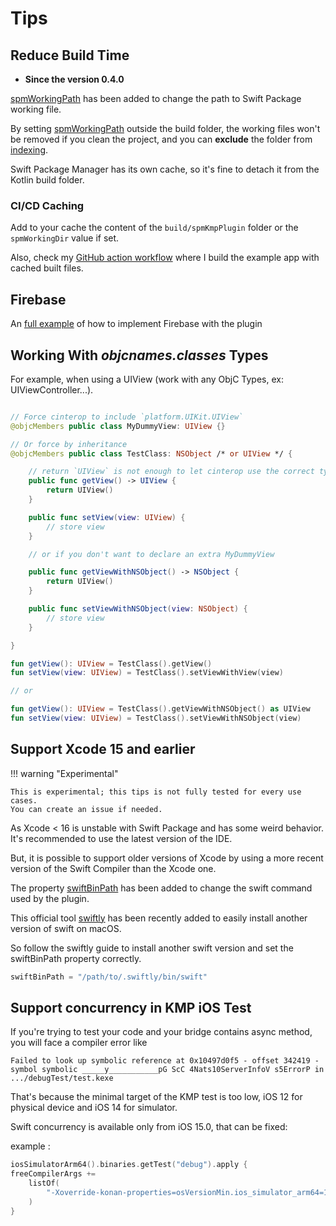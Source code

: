 # Tips

## Reduce Build Time

- **Since the version 0.4.0**

[spmWorkingPath](../references/swiftPackageConfig.md#spmworkingpath) has been added to change the path to Swift Package working file.

By setting [spmWorkingPath](https://github.com/frankois944/spm4Kmp/blob/cf80e65b3076d9e0bcd94a847e1209d4b9b91141/example/build.gradle.kts#L108C1-L108C104) outside the build folder, the working files won't be removed if you clean the project, and you can **exclude** the folder from [indexing](https://www.jetbrains.com/help/idea/indexing.html#exclude).

Swift Package Manager has its own cache, so it's fine to detach it from the Kotlin build folder.

### CI/CD Caching

Add to your cache the content of the `build/spmKmpPlugin` folder or the `spmWorkingDir` value if set.

Also, check my [GitHub action workflow](https://github.com/frankois944/spm4Kmp/blob/main/.github/workflows/pre-merge.yaml) where I build the example app with cached built files.

## Firebase

An [full example](https://github.com/frankois944/FirebaseKmpDemo) of how to implement Firebase with the plugin

## Working With _objcnames.classes_ Types

For example, when using a UIView (work with any ObjC Types, ex: UIViewController...).

``` swift title="mySwiftBridge.swift"

// Force cinterop to include `platform.UIKit.UIView`
@objcMembers public class MyDummyView: UIView {}

// Or force by inheritance
@objcMembers public class TestClass: NSObject /* or UIView */ {

    // return `UIView` is not enough to let cinterop use the correct type
    public func getView() -> UIView {
        return UIView()
    }

    public func setView(view: UIView) {
        // store view
    }

    // or if you don't want to declare an extra MyDummyView

    public func getViewWithNSObject() -> NSObject {
        return UIView()
    }

    public func setViewWithNSObject(view: NSObject) {
        // store view
    }

}
```
``` kotlin title="iosMain/myKotlinFile.kt"
fun getView(): UIView = TestClass().getView()
fun setView(view: UIView) = TestClass().setViewWithView(view)

// or

fun getView(): UIView = TestClass().getViewWithNSObject() as UIView
fun setView(view: UIView) = TestClass().setViewWithNSObject(view)
```

## Support Xcode 15 and earlier

!!! warning "Experimental"

    This is experimental; this tips is not fully tested for every use cases.
    You can create an issue if needed.


As Xcode < 16 is unstable with Swift Package and has some weird behavior.
It's recommended to use the latest version of the IDE.

But, it is possible to support older versions of Xcode by using a more recent version of the Swift Compiler than the Xcode one.

The property [swiftBinPath](../references/swiftPackageConfig.md#swiftbinpath) has been added to change the swift command used by the plugin.

This official tool [swiftly](https://www.swift.org/blog/introducing-swiftly_10/) has been recently added to easily install another version of swift on macOS.

So follow the swiftly guide to install another swift version and set the swiftBinPath property correctly.

```kotlin
swiftBinPath = "/path/to/.swiftly/bin/swift"
```

## Support concurrency in KMP iOS Test

If you're trying to test your code and your bridge contains async method, you will face a compiler error like

```
Failed to look up symbolic reference at 0x10497d0f5 - offset 342419 - symbol symbolic _____y___________pG ScC 4Nats10ServerInfoV s5ErrorP in .../debugTest/test.kexe
```

That's because the minimal target of the KMP test is too low, iOS 12 for physical device and iOS 14 for simulator.

Swift concurrency is available only from iOS 15.0, that can be fixed:

example :

```kotlin
iosSimulatorArm64().binaries.getTest("debug").apply {
freeCompilerArgs +=
    listOf(
        "-Xoverride-konan-properties=osVersionMin.ios_simulator_arm64=16.0",
    )
}
```


